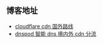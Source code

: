 ## 博客地址

- [cloudflare cdn 国外路线](https://blog.carlos.ip-ddns.com/)
- [dnspod 智能 dns 境内外 cdn 分流](https://www.carlos2016.cfd/)
